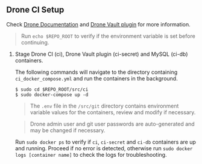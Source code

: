 ## Drone CI Setup
Check [Drone Documentation](https://docs.drone.io/) and [Drone Vault plugin](https://readme.drone.io/extend/secrets/vault/) for more information.
> Run `echo $REPO_ROOT` to verify if the environment variable is set before continuing.

1. Stage Drone CI (ci), Drone Vault plugin (ci-secret) and MySQL (ci-db) containers.

    The following commands will navigate to the directory containing `ci_docker_compose.yml` and run the containers in the background.

      ```
      $ sudo cd $REPO_ROOT/src/ci
      $ sudo docker-compose up -d
      ```

    > The `.env` file in the `/src/git` directory contains environment variable values for the containers, review and modify if necessary.
    
    > Drone admin user and git user passwords are auto-generated and may be changed if necessary.

    Run `sudo docker ps` to verify if `ci`, `ci-secret` and `ci-db` containers are up and running. Proceed if no error is detected, otherwise run `sudo docker logs [container name]` to check the logs for troubleshooting.
